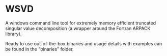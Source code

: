 # WSVD
A windows command line tool for extremely memory efficient truncated singular value decomposition (a wrapper around the Fortran ARPACK library).

Ready to use out-of-the-box binaries and usage details with examples can be found in the "binaries" folder.
